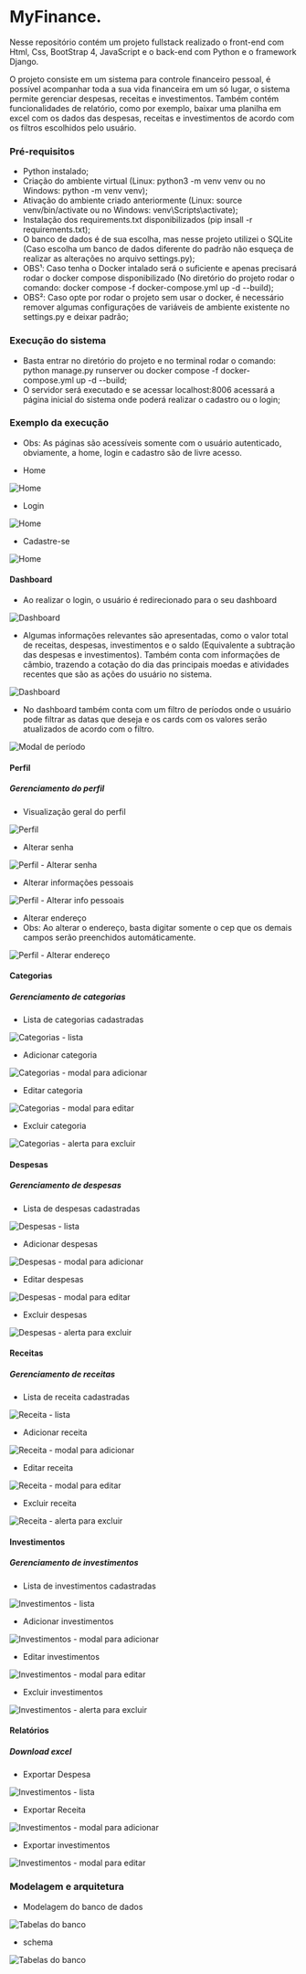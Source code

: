 # MyFinance.

Nesse repositório contém um projeto fullstack realizado o front-end com Html, Css, BootStrap 4, JavaScript e o back-end com Python e o framework Django.

O projeto consiste em um sistema para controle financeiro pessoal, é possível acompanhar toda a sua vida financeira em um só lugar, o sistema permite gerenciar despesas, receitas e investimentos. Também contém funcionalidades de relatório, como por exemplo, baixar uma planilha em excel com os dados das despesas, receitas e investimentos de acordo com os filtros escolhidos pelo usuário.

### Pré-requisitos

- Python instalado;
- Criação do ambiente virtual (Linux: python3 -m venv venv ou no Windows: python -m venv venv);
- Ativação do ambiente criado anteriormente (Linux: source venv/bin/activate ou no Windows: venv\Scripts\activate);
- Instalação dos requirements.txt disponibilizados (pip insall -r requirements.txt);
- O banco de dados é de sua escolha, mas nesse projeto utilizei o SQLite (Caso escolha um banco de dados diferente do padrão não esqueça de realizar as alterações no arquivo settings.py);
- OBS¹: Caso tenha o Docker intalado será o suficiente e apenas precisará rodar o docker compose disponibilizado
(No diretório do projeto rodar o comando: docker compose -f docker-compose.yml up -d --build);
- OBS²: Caso opte por rodar o projeto sem usar o docker, é necessário remover algumas configurações de variáveis de ambiente existente no settings.py e deixar padrão;

### Execução do sistema

- Basta entrar no diretório do projeto e no terminal rodar o comando: python manage.py runserver ou docker compose -f docker-compose.yml up -d --build;
- O servidor será executado e se acessar localhost:8006 acessará a página inicial do sistema onde poderá realizar o cadastro ou o login;

### Exemplo da execução

- Obs: As páginas são acessíveis somente com o usuário autenticado, obviamente, a home, login e cadastro são de livre acesso.

- Home

![Home](docs/img/home.png)

- Login

![Home](docs/img/login.png)

- Cadastre-se

![Home](docs/img/cadastro.png)

#### Dashboard

- Ao realizar o login, o usuário é redirecionado para o seu dashboard

![Dashboard ](docs/img/logado.png)

- Algumas informações relevantes são apresentadas, como o valor total de receitas, despesas, investimentos e o saldo (Equivalente a subtração das despesas e investimentos). Também conta com informações de câmbio, trazendo a cotação do dia das principais moedas e atividades recentes que são as ações do usuário no sistema.

![Dashboard ](docs/img/dashboard.png)

- No dashboard também conta com um filtro de períodos onde o usuário pode filtrar as datas que deseja e os cards com os valores serão atualizados de acordo com o filtro.

![Modal de período ](docs/img/filtrar.png)

#### Perfil

##### Gerenciamento do perfil

- Visualização geral do perfil

![Perfil](docs/img/perfil.png)

- Alterar senha

![Perfil - Alterar senha](docs/img/alterar_senha.png)

- Alterar informações pessoais

![Perfil - Alterar info pessoais](docs/img/alterar_info_pessoal.png)

- Alterar endereço
- Obs: Ao alterar o endereço, basta digitar somente o cep que os demais campos serão preenchidos automáticamente. 

![Perfil - Alterar endereço](docs/img/alterar_endereco.png)


#### Categorias

##### Gerenciamento de categorias

- Lista de categorias cadastradas

![Categorias - lista](docs/img/categorias.png)

- Adicionar categoria

![Categorias - modal para adicionar](docs/img/add_categoria.png)

- Editar categoria

![Categorias - modal para editar](docs/img/editar_categoria.png)

- Excluir categoria

![Categorias - alerta para excluir](docs/img/excluir_categoria.png)


#### Despesas

##### Gerenciamento de despesas

- Lista de despesas cadastradas

![Despesas - lista](docs/img/despesa_lista.png)

- Adicionar despesas

![Despesas - modal para adicionar](docs/img/add_despesa.png)

- Editar despesas

![Despesas - modal para editar](docs/img/edit_despesa.png)

- Excluir despesas

![Despesas - alerta para excluir](docs/img/alerta_despesa.png)


#### Receitas

##### Gerenciamento de receitas

- Lista de receita cadastradas

![Receita - lista](docs/img/receita_lista.png)

- Adicionar receita

![Receita - modal para adicionar](docs/img/add_receita.png)

- Editar receita

![Receita - modal para editar](docs/img/editar_receita.png)

- Excluir receita

![Receita - alerta para excluir](docs/img/alerta_receita.png)


#### Investimentos

##### Gerenciamento de investimentos

- Lista de investimentos cadastradas

![Investimentos - lista](docs/img/investimentos.png)

- Adicionar investimentos

![Investimentos - modal para adicionar](docs/img/add_investimento.png)

- Editar investimentos

![Investimentos - modal para editar](docs/img/editar_investimento.png)

- Excluir investimentos

![Investimentos - alerta para excluir](docs/img/alerta_investimento.png)


#### Relatórios

##### Download excel

- Exportar Despesa

![Investimentos - lista](docs/img/exportar_despesa.png)

- Exportar Receita

![Investimentos - modal para adicionar](docs/img/exportar_receita.png)

- Exportar investimentos

![Investimentos - modal para editar](docs/img/exportar_investimento.png)


### Modelagem e arquitetura

- Modelagem do banco de dados

![Tabelas do banco](docs/img/modelagem.png)

- schema

![Tabelas do banco](docs/img/schema.png)




